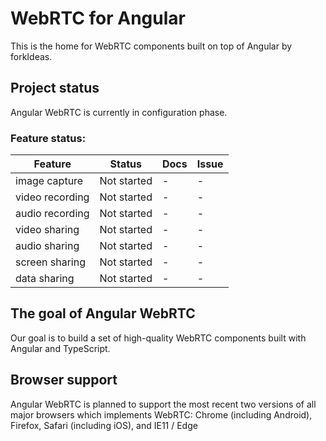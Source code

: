 # WebRTC for Angular

This is the home for WebRTC components built on top of Angular by forkIdeas.

## Project status
Angular WebRTC is currently in configuration phase.

### Feature status:

| Feature          | Status                              | Docs         | Issue          |
|------------------|-------------------------------------|--------------|----------------|
| image capture    |                         Not started |           -  |              - |
| video recording  |                         Not started |           -  |              - |
| audio recording  |                         Not started |           -  |              - |
| video sharing    |                         Not started |           -  |              - |
| audio sharing    |                         Not started |           -  |              - |
| screen sharing   |                         Not started |           -  |              - |
| data sharing     |                         Not started |           -  |              - |

## The goal of Angular WebRTC
Our goal is to build a set of high-quality WebRTC components built with Angular and TypeScript.

## Browser support
Angular WebRTC is planned to support the most recent two versions of all major browsers which implements WebRTC:
Chrome (including Android), Firefox, Safari (including iOS), and IE11 / Edge
